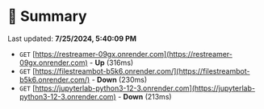 # 📖 Summary
Last updated: **7/25/2024, 5:40:09 PM**

- `GET` [https://restreamer-09gx.onrender.com](https://restreamer-09gx.onrender.com) - **Up** (316ms)
- `GET` [https://filestreambot-b5k6.onrender.com/](https://filestreambot-b5k6.onrender.com/) - **Down** (230ms)
- `GET` [https://jupyterlab-python3-12-3.onrender.com](https://jupyterlab-python3-12-3.onrender.com) - **Down** (213ms)
